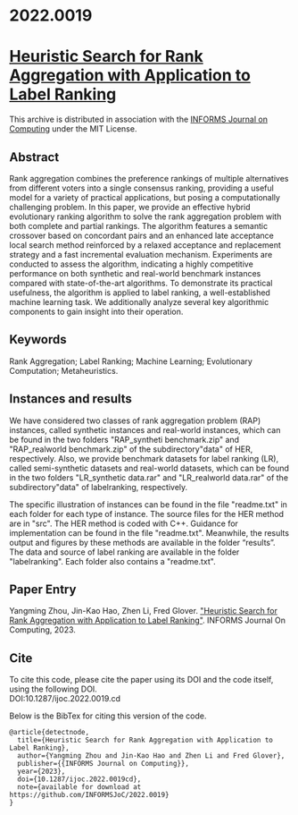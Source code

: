 # 2022.0019
# [Heuristic Search for Rank Aggregation with Application to Label Ranking](https://doi.org/10.1287/ijoc.2022.0019)
This archive is distributed in association with the [INFORMS Journal on Computing](https://pubsonline.informs.org/journal/ijoc) under the MIT License.

## Abstract
Rank aggregation combines the preference rankings of multiple alternatives from different voters into a single consensus ranking, providing a useful model for a variety of practical applications, but posing a computationally challenging problem. In this paper, we provide an effective hybrid evolutionary ranking algorithm to solve the rank aggregation problem with both complete and partial rankings. The algorithm features a semantic crossover based on concordant pairs and an enhanced late acceptance local search method reinforced by a relaxed acceptance and replacement strategy and a fast incremental evaluation mechanism. Experiments are conducted to assess the algorithm, indicating a highly competitive performance on both synthetic and real-world benchmark instances compared with state-of-the-art algorithms. To demonstrate its practical usefulness, the algorithm is applied to label ranking, a well-established machine learning task. We additionally analyze several key algorithmic components to gain insight into their operation.

## Keywords
Rank Aggregation; Label Ranking; Machine Learning; Evolutionary Computation; Metaheuristics.

## Instances and results
We have considered two classes of rank aggregation problem (RAP) instances, called synthetic instances and real-world instances, which can be found in the two folders "RAP_syntheti benchmark.zip" and "RAP_realworld benchmark.zip" of the subdirectory"data" of HER, respectively. Also, we provide benchmark datasets for label ranking (LR), called semi-synthetic datasets and real-world datasets, which can be found in the two folders "LR_synthetic data.rar" and "LR_realworld data.rar" of the subdirectory"data" of labelranking, respectively. 

The specific illustration of instances can be found in the file "readme.txt"  in each folder for each type of instance. The source files for the HER method are in "src". The HER method is coded with C++. Guidance for implementation can be found in the file "readme.txt". Meanwhile, the results output and figures by these methods are available in the folder “results”. The data and source of label ranking are available in the folder "labelranking". Each folder also contains a "readme.txt". 

## Paper Entry
Yangming Zhou, Jin-Kao Hao, Zhen Li, Fred Glover. ["Heuristic Search for Rank Aggregation with Application to Label Ranking"](https://doi.org/10.1287/ijoc.2022.0019). INFORMS Journal On Computing, 2023.

## Cite
To cite this code, please cite the paper using its DOI and the code itself, using the following DOI.\
DOI:10.1287/ijoc.2022.0019.cd

Below is the BibTex for citing this version of the code.
~~~
@article{detectnode,
  title={Heuristic Search for Rank Aggregation with Application to Label Ranking},
  author={Yangming Zhou and Jin-Kao Hao and Zhen Li and Fred Glover},
  publisher={{INFORMS Journal on Computing}},
  year={2023},
  doi={10.1287/ijoc.2022.0019cd},
  note={available for download at https://github.com/INFORMSJoC/2022.0019}
}
~~~
